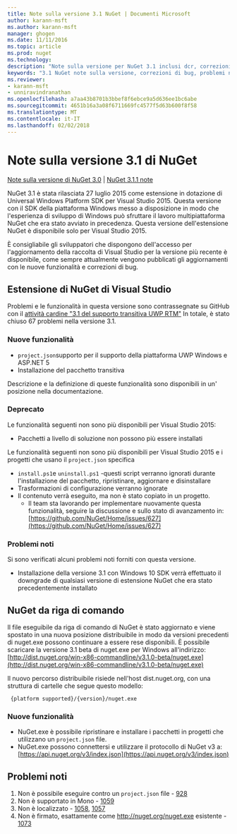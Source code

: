 ```yaml
---
title: Note sulla versione 3.1 NuGet | Documenti Microsoft
author: karann-msft
ms.author: karann-msft
manager: ghogen
ms.date: 11/11/2016
ms.topic: article
ms.prod: nuget
ms.technology: 
description: "Note sulla versione per NuGet 3.1 inclusi dcr, correzioni di bug, le funzionalità aggiunte e problemi noti."
keywords: "3.1 NuGet note sulla versione, correzioni di bug, problemi noti, aggiunta di funzionalità, eseguire"
ms.reviewer:
- karann-msft
- unniravindranathan
ms.openlocfilehash: a7aa43b8701b3bbef8f6ebce9a5d636ee1bc6abe
ms.sourcegitcommit: 4651b16a3a08f6711669fc4577f5d63b600f8f58
ms.translationtype: MT
ms.contentlocale: it-IT
ms.lasthandoff: 02/02/2018
---
```

# <a name="nuget-31-release-notes"></a>Note sulla versione 3.1 di NuGet

[Note sulla versione di NuGet 3.0](../release-notes/nuget-3.0.0.md) | [NuGet 3.1.1 note](../release-notes/nuget-3.1.1.md)

NuGet 3.1 è stata rilasciata 27 luglio 2015 come estensione in dotazione di Universal Windows Platform SDK per Visual Studio 2015. Questa versione con il SDK della piattaforma Windows messo a disposizione in modo che l'esperienza di sviluppo di Windows può sfruttare il lavoro multipiattaforma NuGet che era stato avviato in precedenza. Questa versione dell'estensione NuGet è disponibile solo per Visual Studio 2015.

È consigliabile gli sviluppatori che dispongono dell'accesso per l'aggiornamento della raccolta di Visual Studio per la versione più recente è disponibile, come sempre attualmente vengono pubblicati gli aggiornamenti con le nuove funzionalità e correzioni di bug.

## <a name="nuget-visual-studio-extension"></a>Estensione di NuGet di Visual Studio

Problemi e le funzionalità in questa versione sono contrassegnate su GitHub con il [attività cardine "3.1 del supporto transitiva UWP RTM"](https://github.com/NuGet/Home/issues?utf8=%E2%9C%93&q=is%3Aclosed+milestone%3A%223.1+RTM+UWP+transitive+support%22+) In totale, è stato chiuso 67 problemi nella versione 3.1.

### <a name="new-features"></a>Nuove funzionalità

* `project.json`supporto per il supporto della piattaforma UWP Windows e ASP.NET 5
* Installazione del pacchetto transitiva

Descrizione e la definizione di queste funzionalità sono disponibili in un' posizione nella documentazione.

### <a name="deprecated"></a>Deprecato

Le funzionalità seguenti non sono più disponibili per Visual Studio 2015:

* Pacchetti a livello di soluzione non possono più essere installati

Le funzionalità seguenti non sono più disponibili per Visual Studio 2015 e i progetti che usano il `project.json` specifica

* `install.ps1`e `uninstall.ps1` -questi script verranno ignorati durante l'installazione del pacchetto, ripristinare, aggiornare e disinstallare
* Trasformazioni di configurazione verranno ignorate
* Il contenuto verrà eseguito, ma non è stato copiato in un progetto.
    * Il team sta lavorando per implementare nuovamente questa funzionalità, seguire la discussione e sullo stato di avanzamento in: [https://github.com/NuGet/Home/issues/627](https://github.com/NuGet/Home/issues/627)


### <a name="known-issues"></a>Problemi noti

Si sono verificati alcuni problemi noti forniti con questa versione.

* Installazione della versione 3.1 con Windows 10 SDK verrà effettuato il downgrade di qualsiasi versione di estensione NuGet che era stato precedentemente installato

## <a name="nuget-command-line"></a>NuGet da riga di comando

Il file eseguibile da riga di comando di NuGet è stato aggiornato e viene spostato in una nuova posizione distribuibile in modo da versioni precedenti di nuget.exe possono continuare a essere rese disponibili.  È possibile scaricare la versione 3.1 beta di nuget.exe per Windows all'indirizzo: [http://dist.nuget.org/win-x86-commandline/v3.1.0-beta/nuget.exe](http://dist.nuget.org/win-x86-commandline/v3.1.0-beta/nuget.exe)

Il nuovo percorso distribuibile risiede nell'host dist.nuget.org, con una struttura di cartelle che segue questo modello:

     {platform supported}/{version}/nuget.exe

### <a name="new-features"></a>Nuove funzionalità

* NuGet.exe è possibile ripristinare e installare i pacchetti in progetti che utilizzano un `project.json` file.
* NuGet.exe possono connettersi e utilizzare il protocollo di NuGet v3 a: [https://api.nuget.org/v3/index.json](https://api.nuget.org/v3/index.json)

## <a name="known-issues"></a>Problemi noti ##

1.    Non è possibile eseguire contro un `project.json` file - [928](https://github.com/NuGet/Home/issues/928)
2.    Non è supportato in Mono - [1059](https://github.com/NuGet/Home/issues/1059)
3.    Non è localizzato - [1058](https://github.com/NuGet/Home/issues/1058), [1057](https://github.com/NuGet/Home/issues/1057)
4.    Non è firmato, esattamente come http://nuget.org/nuget.exe esistente - [1073](https://github.com/NuGet/Home/issues/1073)
